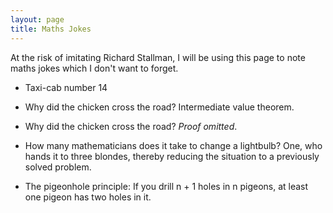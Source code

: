 ```yaml
---
layout: page
title: Maths Jokes
---
```


At the risk of imitating Richard Stallman, I will be using this page to note
maths jokes which I don't want to forget.

* Taxi-cab number 14

* Why did the chicken cross the road? Intermediate value theorem.

* Why did the chicken cross the road? *Proof omitted*.

* How many mathematicians does it take to change a lightbulb? One, who hands it
  to three blondes, thereby reducing the situation to a previously solved
  problem.

* The pigeonhole principle: If you drill n + 1 holes in n pigeons, at least one
  pigeon has two holes in it.
